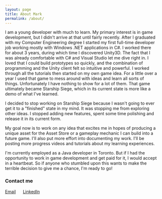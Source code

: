 ```yaml
---
layout: page
title: About Mark
permalink: /about/
---
```


I am a young developer with much to learn. My primary interest is in game development, but I didn't arrive at that until fairly recently. After I graduated with my Computer Engineering degree I started my first full-time developer job working mostly with Windows .NET applications in C#. I worked there for about 3 years, during which time I discovered Unity3D. The fact that I was already comfortable with C# and Visual Studio let me dive right in. I loved that I could build prototypes so quickly, and the combination of programming and the Unity client felt so intuitive and powerful. I worked through all the tutorials then started on my own game idea. For a little over a year I used that game to mess around with ideas and learn all sorts of things. Unfortunately I have nothing to show for a lot of them. That game ultimately became Starship Siege, which in its current state is more like a demo of what I've learned.

I decided to stop working on Starship Siege because I wasn't going to ever get it to a "finished" state in my mind. It was stopping me from exploring other ideas. I stopped adding new features, spent some time polishing and release it in its current form.

My goal now is to work on any idea that excites me in hopes of producing a unique asset for the Asset Store or a gameplay mechanic I can build into a future game. I'll also put more effort into documenting my work. I'll be posting more progress videos and tutorials about my learning experiences.

I'm currently employed as a Java developer in Toronto. But if I had the opportunity to work in game development and get paid for it, I would accept in a heartbeat. So if anyone who stumbled upon this wants to make the terrible decision to give me a chance, I'm ready to go!

### Contact me

[Email](mailto:mark.dion91@gmail.com)&nbsp;&nbsp;&nbsp;&nbsp;&nbsp;&nbsp;[LinkedIn](https://www.linkedin.com/in/mark-dion-71117663)